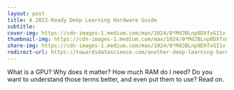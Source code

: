 ```yaml
---
layout: post
title: A 2022-Ready Deep Learning Hardware Guide
subtitle: 
cover-img: https://cdn-images-1.medium.com/max/1024/0*MdJBLnp0DXfxGI1v.jpg
thumbnail-img: https://cdn-images-1.medium.com/max/1024/0*MdJBLnp0DXfxGI1v.jpg
share-img: https://cdn-images-1.medium.com/max/1024/0*MdJBLnp0DXfxGI1v.jpg
redirect-url: https://towardsdatascience.com/another-deep-learning-hardware-guide-73a4c35d3e86?source=rss-2f010e22f327------2
---
```


What is a GPU? Why does it matter? How much RAM do I need? Do you want to understand those terms better, and even put them to use? Read on.